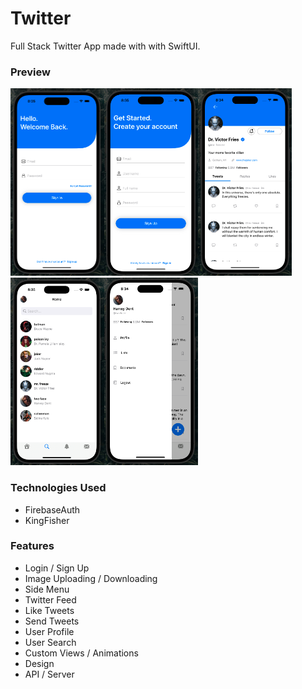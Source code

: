 # Twitter
Full Stack Twitter App made with with SwiftUI.

### Preview

<img src="./Images/SignInView.png" alt="signin" width="150" height="300"/><img src="./Images/SignUpView.png" alt="singup" width="150" height="300"/><img src="./Images/ProfileView.png" alt="profile" width="150" height=300/><img src="./Images/ExploreView.png" alt="Explore" width="150" height=300/><img src="./Images/SideMenuView.png" alt="sidemenu" width="150" height=300/>


### Technologies Used 
* FirebaseAuth
* KingFisher


### Features
* Login / Sign Up 
* Image Uploading / Downloading
* Side Menu 
* Twitter Feed 
* Like Tweets
* Send Tweets
* User Profile 
* User Search 
* Custom Views / Animations 
* Design 
* API / Server 